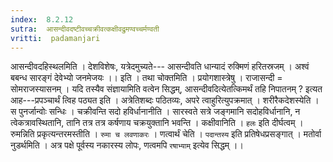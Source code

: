 ```yaml
---
index:  8.2.12
sutra:  आसन्दीवदष्टीवच्चक्रीवत्कक्षीवद्रुमण्वच्चर्मण्वती
vritti:  padamanjari
---
```


आसन्दीवदहिस्थलमिति । देशविशेषः, यत्रेदमुच्यते---
आसन्दीवति धान्यादं रुक्मिणं हरितस्रजम् ।
अश्वं बबन्ध सारङ्गं देवेभ्यो जनमेजयः ।। इति ।
तथा चोक्तमिति । प्रयोगशास्त्रेषु । राजासन्दी = सोमराजस्यासनम् । यदि तस्यैव संज्ञायामिति वत्वेन सिद्धम्, आसन्दीवदित्येतत्किमर्थं तहि निपातनम् ? इत्यत आह---प्रपञ्चार्थं त्विह पठ्यत इति । अत्रेतिशब्दः पठितव्यः, अपरे त्वाहुरित्युपक्रमात् । शरीरैकदेशस्येति । स पुनर्जान्वोः सन्धिः । चक्रीवन्ति सदो हविर्धानानीति । सारस्वते सत्रे जङ्गमानि सदोहविर्धानानि, न त्वेकत्रावस्थितानि, तानि तत्र तत्र कर्षणाय चक्रयुक्तानि भवन्ति । कक्षीवानिति । `हलः` इति दीर्घत्वम् । रुमन्निति प्रकृत्यन्तरमस्तीति । `रुमा च लवणाकरः` । णत्वार्थं चेति । `पदान्तस्य` इति प्रतिषेधप्रसङ्गात् । मतोर्वा नुडर्थमिति । अत्र पक्षे पूर्वस्य नकारस्य लोपः, णत्वमपि `रषाभ्याम्` इत्येव सिद्धम् ।।
